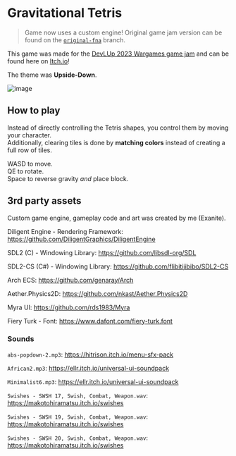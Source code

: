# Gravitational Tetris

> Game now uses a custom engine! Original game jam version can be found on the [`original-fna`](https://github.com/Exanite/GravitationalTetris/tree/original-fna) branch.

This game was made for the [DevLUp 2023 Wargames game jam](https://itch.io/jam/devlup-fall-23-wargames) and can be found here on [Itch.io](https://exanite.itch.io/gravitational-tetris)!

The theme was **Upside-Down**.

![image](https://github.com/Exanite/GravitationalTetris/assets/42710136/407e4860-7a90-4bf4-a3a5-243797ff57c2)

## How to play

Instead of directly controlling the Tetris shapes, you control them by moving your character. \
Additionally, clearing tiles is done by **matching colors** instead of creating a full row of tiles.

WASD to move. \
QE to rotate. \
Space to reverse gravity *and* place block.

## 3rd party assets

Custom game engine, gameplay code and art was created by me (Exanite).

Diligent Engine - Rendering Framework: https://github.com/DiligentGraphics/DiligentEngine

SDL2 (C) - Windowing Library: https://github.com/libsdl-org/SDL

SDL2-CS (C#) - Windowing Library: https://github.com/flibitijibibo/SDL2-CS

Arch ECS: https://github.com/genaray/Arch

Aether.Physics2D: https://github.com/nkast/Aether.Physics2D

Myra UI: https://github.com/rds1983/Myra

Fiery Turk - Font: https://www.dafont.com/fiery-turk.font

### Sounds

`abs-popdown-2.mp3`: https://hitrison.itch.io/menu-sfx-pack

`African2.mp3`: https://ellr.itch.io/universal-ui-soundpack

`Minimalist6.mp3`: https://ellr.itch.io/universal-ui-soundpack

`Swishes - SWSH 17, Swish, Combat, Weapon.wav`: https://makotohiramatsu.itch.io/swishes

`Swishes - SWSH 19, Swish, Combat, Weapon.wav`: https://makotohiramatsu.itch.io/swishes

`Swishes - SWSH 20, Swish, Combat, Weapon.wav`: https://makotohiramatsu.itch.io/swishes
